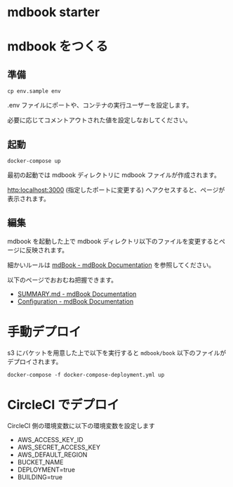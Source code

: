 # mdbook starter

# mdbook をつくる

## 準備

```shell
cp env.sample env
```

.env ファイルにポートや、コンテナの実行ユーザーを設定します。

必要に応じてコメントアウトされた値を設定しなおしてください。

## 起動

```shell
docker-compose up
```

最初の起動では mdbook ディレクトリに mdbook ファイルが作成されます。

[http:localhost:3000](http:localhost:3000) (指定したポートに変更する) へアクセスすると、ページが表示されます。

## 編集

mdbook を起動した上で mdbook ディレクトリ以下のファイルを変更するとページに反映されます。

細かいルールは [mdBook \- mdBook Documentation](https://rust-lang-nursery.github.io/mdBook/) を参照してください。

以下のページでおおむね把握できます。

- [SUMMARY\.md \- mdBook Documentation](https://rust-lang-nursery.github.io/mdBook/format/summary.html)
- [Configuration \- mdBook Documentation](https://rust-lang-nursery.github.io/mdBook/format/config.html)

# 手動デプロイ

s3 にバケットを用意した上で以下を実行すると `mdbook/book` 以下のファイルがデプロイされます。

```shell
docker-compose -f docker-compose-deployment.yml up
```

# CircleCI でデプロイ

CircleCI 側の環境変数に以下の環境変数を設定します

- AWS_ACCESS_KEY_ID
- AWS_SECRET_ACCESS_KEY
- AWS_DEFAULT_REGION
- BUCKET_NAME
- DEPLOYMENT=true
- BUILDING=true
